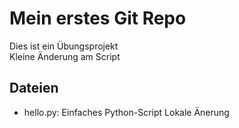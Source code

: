 # Mein erstes Git Repo
Dies ist ein Übungsprojekt  
Kleine Änderung am Script
## Dateien
- hello.py: Einfaches Python-Script
Lokale Änerung
